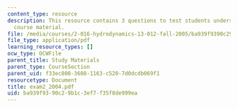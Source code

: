 ```yaml
---
content_type: resource
description: This resource contains 3 questions to test students understanding of
  course material.
file: /media/courses/2-016-hydrodynamics-13-012-fall-2005/ba939f9390c29b1c3ef7f35f8de999ea_exam2_2004.pdf
file_type: application/pdf
learning_resource_types: []
ocw_type: OCWFile
parent_title: Study Materials
parent_type: CourseSection
parent_uid: f33ec800-3608-1163-c520-7d0dcdb069f1
resourcetype: Document
title: exam2_2004.pdf
uid: ba939f93-90c2-9b1c-3ef7-f35f8de999ea
---
```

